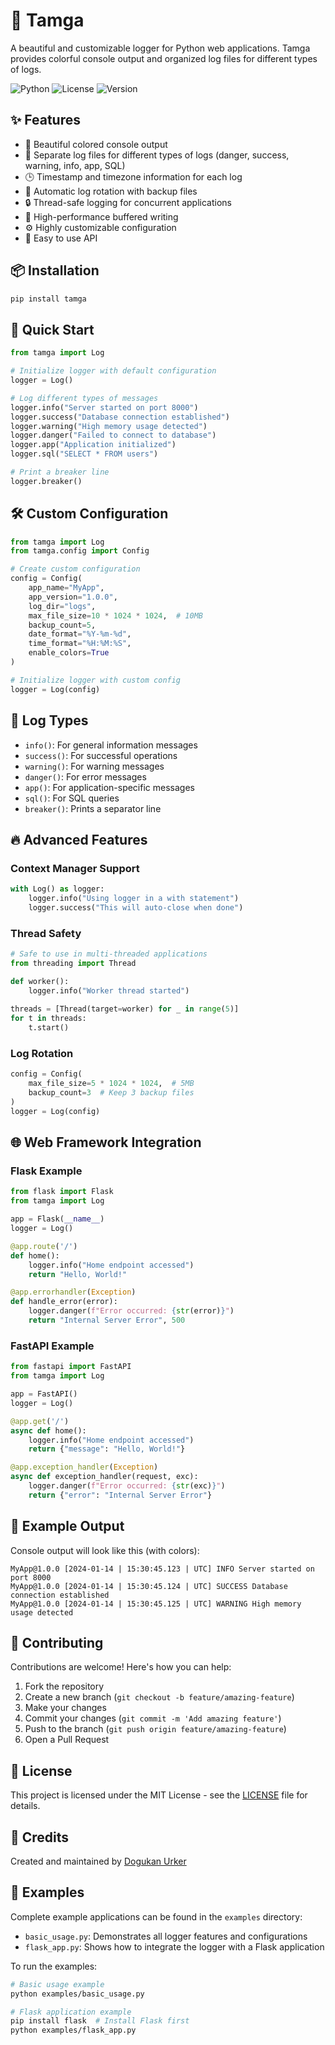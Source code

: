 # 🌈 Tamga

A beautiful and customizable logger for Python web applications. Tamga provides colorful console output and organized log files for different types of logs.

![Python](https://img.shields.io/badge/python-v3.10+-blue.svg)
![License](https://img.shields.io/badge/license-MIT-green.svg)
![Version](https://img.shields.io/badge/version-0.1.0-blue.svg)

## ✨ Features

- 🎨 Beautiful colored console output
- 📁 Separate log files for different types of logs (danger, success, warning, info, app, SQL)
- 🕒 Timestamp and timezone information for each log
- 🔄 Automatic log rotation with backup files
- 🔒 Thread-safe logging for concurrent applications
- 🚀 High-performance buffered writing
- ⚙️ Highly customizable configuration
- 🎯 Easy to use API

## 📦 Installation

```bash
pip install tamga
```

## 🚀 Quick Start

```python
from tamga import Log

# Initialize logger with default configuration
logger = Log()

# Log different types of messages
logger.info("Server started on port 8000")
logger.success("Database connection established")
logger.warning("High memory usage detected")
logger.danger("Failed to connect to database")
logger.app("Application initialized")
logger.sql("SELECT * FROM users")

# Print a breaker line
logger.breaker()
```

## 🛠️ Custom Configuration

```python
from tamga import Log
from tamga.config import Config

# Create custom configuration
config = Config(
    app_name="MyApp",
    app_version="1.0.0",
    log_dir="logs",
    max_file_size=10 * 1024 * 1024,  # 10MB
    backup_count=5,
    date_format="%Y-%m-%d",
    time_format="%H:%M:%S",
    enable_colors=True
)

# Initialize logger with custom config
logger = Log(config)
```

## 🌟 Log Types

- `info()`: For general information messages
- `success()`: For successful operations
- `warning()`: For warning messages
- `danger()`: For error messages
- `app()`: For application-specific messages
- `sql()`: For SQL queries
- `breaker()`: Prints a separator line

## 🔥 Advanced Features

### Context Manager Support
```python
with Log() as logger:
    logger.info("Using logger in a with statement")
    logger.success("This will auto-close when done")
```

### Thread Safety
```python
# Safe to use in multi-threaded applications
from threading import Thread

def worker():
    logger.info("Worker thread started")
    
threads = [Thread(target=worker) for _ in range(5)]
for t in threads:
    t.start()
```

### Log Rotation
```python
config = Config(
    max_file_size=5 * 1024 * 1024,  # 5MB
    backup_count=3  # Keep 3 backup files
)
logger = Log(config)
```

## 🌐 Web Framework Integration

### Flask Example
```python
from flask import Flask
from tamga import Log

app = Flask(__name__)
logger = Log()

@app.route('/')
def home():
    logger.info("Home endpoint accessed")
    return "Hello, World!"

@app.errorhandler(Exception)
def handle_error(error):
    logger.danger(f"Error occurred: {str(error)}")
    return "Internal Server Error", 500
```

### FastAPI Example
```python
from fastapi import FastAPI
from tamga import Log

app = FastAPI()
logger = Log()

@app.get('/')
async def home():
    logger.info("Home endpoint accessed")
    return {"message": "Hello, World!"}

@app.exception_handler(Exception)
async def exception_handler(request, exc):
    logger.danger(f"Error occurred: {str(exc)}")
    return {"error": "Internal Server Error"}
```

## 📝 Example Output

Console output will look like this (with colors):
```
MyApp@1.0.0 [2024-01-14 | 15:30:45.123 | UTC] INFO Server started on port 8000
MyApp@1.0.0 [2024-01-14 | 15:30:45.124 | UTC] SUCCESS Database connection established
MyApp@1.0.0 [2024-01-14 | 15:30:45.125 | UTC] WARNING High memory usage detected
```

## 🤝 Contributing

Contributions are welcome! Here's how you can help:

1. Fork the repository
2. Create a new branch (`git checkout -b feature/amazing-feature`)
3. Make your changes
4. Commit your changes (`git commit -m 'Add amazing feature'`)
5. Push to the branch (`git push origin feature/amazing-feature`)
6. Open a Pull Request

## 📄 License

This project is licensed under the MIT License - see the [LICENSE](LICENSE) file for details.

## 🙏 Credits

Created and maintained by [Dogukan Urker](https://github.com/dogukanurker) 

## 📂 Examples

Complete example applications can be found in the `examples` directory:

- `basic_usage.py`: Demonstrates all logger features and configurations
- `flask_app.py`: Shows how to integrate the logger with a Flask application

To run the examples:

```bash
# Basic usage example
python examples/basic_usage.py

# Flask application example
pip install flask  # Install Flask first
python examples/flask_app.py
``` 